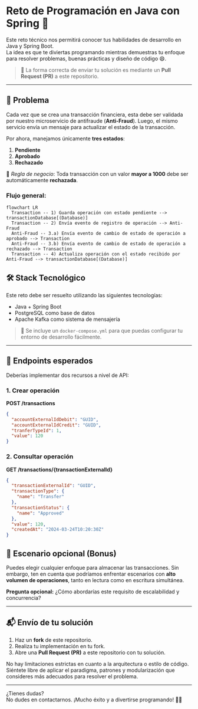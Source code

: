 # Reto de Programación en Java con Spring 🚀

Este reto técnico nos permitirá conocer tus habilidades de desarrollo en Java y Spring Boot.  
La idea es que te diviertas programando mientras demuestras tu enfoque para resolver problemas, buenas prácticas y diseño de código 😄.

> 📌 La forma correcta de enviar tu solución es mediante un **Pull Request (PR)** a este repositorio.

---

## 🧩 Problema

Cada vez que se crea una transacción financiera, esta debe ser validada por nuestro microservicio de antifraude (**Anti-Fraud**). Luego, el mismo servicio envía un mensaje para actualizar el estado de la transacción.

Por ahora, manejamos únicamente **tres estados**:

1. **Pendiente**
2. **Aprobado**
3. **Rechazado**

📌 *Regla de negocio*: Toda transacción con un valor **mayor a 1000** debe ser automáticamente **rechazada**.

### Flujo general:

```mermaid
flowchart LR
  Transaction -- 1) Guarda operación con estado pendiente --> transactionDatabase[(Database)]
  Transaction -- 2) Envía evento de registro de operación --> Anti-Fraud
  Anti-Fraud -- 3.a) Envía evento de cambio de estado de operación a aprobado --> Transaction
  Anti-Fraud -- 3.b) Envía evento de cambio de estado de operación a rechazado --> Transaction
  Transaction -- 4) Actualiza operación con el estado recibido por Anti-Fraud --> transactionDatabase[(Database)]
```

## 🛠️ Stack Tecnológico

Este reto debe ser resuelto utilizando las siguientes tecnologías:

- Java + Spring Boot
- PostgreSQL como base de datos
- Apache Kafka como sistema de mensajería

> 🐳 Se incluye un `docker-compose.yml` para que puedas configurar tu entorno de desarrollo fácilmente.

---

## 🎯 Endpoints esperados

Deberías implementar dos recursos a nivel de API:

### 1. Crear operación

**POST /transactions**

```json
{
  "accountExternalIdDebit": "GUID",
  "accountExternalIdCredit": "GUID",
  "tranferTypeId": 1,
  "value": 120
}
```

### 2. Consultar operación

**GET /transactions/{transactionExternalId}**

```json
{
  "transactionExternalId": "GUID",
  "transactionType": {
    "name": "Transfer"
  },
  "transactionStatus": {
    "name": "Approved"
  },
  "value": 120,
  "createdAt": "2024-03-24T10:20:30Z"
}
```

## 🚀 Escenario opcional (Bonus)

Puedes elegir cualquier enfoque para almacenar las transacciones. Sin embargo, ten en cuenta que podríamos enfrentar escenarios con **alto volumen de operaciones**, tanto en lectura como en escritura simultánea.

**Pregunta opcional:** ¿Cómo abordarías este requisito de escalabilidad y concurrencia?

---

## 📬 Envío de tu solución

1. Haz un **fork** de este repositorio.
2. Realiza tu implementación en tu fork.
3. Abre una **Pull Request (PR)** a este repositorio con tu solución.

No hay limitaciones estrictas en cuanto a la arquitectura o estilo de código. Siéntete libre de aplicar el paradigma, patrones y modularización que consideres más adecuados para resolver el problema.

---

¿Tienes dudas?  
No dudes en contactarnos. ¡Mucho éxito y a divertirse programando! 💪😎